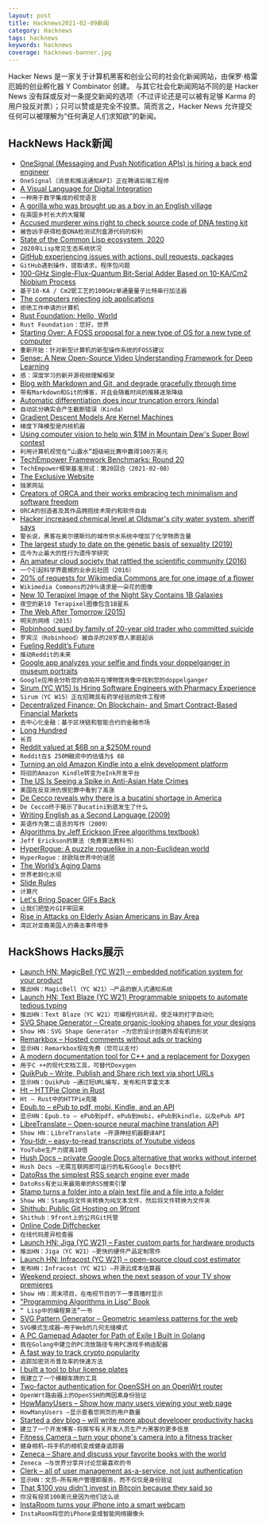 ```yaml
---
layout: post
title: Hacknews2021-02-09新闻
category: Hacknews
tags: hacknews
keywords: hacknews
coverage: hacknews-banner.jpg
---
```


Hacker News 是一家关于计算机黑客和创业公司的社会化新闻网站，由保罗·格雷厄姆的创业孵化器 Y Combinator 创建。
与其它社会化新闻网站不同的是 Hacker News 没有踩或反对一条提交新闻的选项（不过评论还是可以被有足够 Karma 的用户投反对票）；只可以赞或是完全不投票。简而言之，Hacker News 允许提交任何可以被理解为“任何满足人们求知欲”的新闻。

## HackNews Hack新闻


- [OneSignal (Messaging and Push Notification APIs) is hiring a back end engineer](https://onesignal.com/careers)
- `OneSignal（消息和推送通知API）正在聘请后端工程师`
- [A Visual Language for Digital Integration](https://blogs.mulesoft.com/api-integration/strategy/a-visual-language-for-digital-integration/)
- `一种用于数字集成的视觉语言`
- [A gorilla who was brought up as a boy in an English village](https://medium.com/history-of-yesterday/the-gorilla-who-was-brought-up-as-a-boy-in-an-english-village-6e3cdac33c63)
- `在英国乡村长大的大猩猩`
- [Accused murderer wins right to check source code of DNA testing kit](https://www.theregister.com/2021/02/04/dna_testing_software/)
- `被告凶手获得检查DNA检测试剂盒源代码的权利`
- [State of the Common Lisp ecosystem, 2020](https://lisp-journey.gitlab.io/blog/state-of-the-common-lisp-ecosystem-2020/)
- `2020年Lisp常见生态系统状况`
- [GitHub experiencing issues with actions, pull requests, packages](https://www.githubstatus.com/incidents/th4mgzt9y25t)
- `GitHub遇到操作，提取请求，程序包问题`
- [100-GHz Single-Flux-Quantum Bit-Serial Adder Based on 10-KA/Cm2 Niobium Process](https://ieeexplore.ieee.org/document/5682059)
- `基于10-KA / Cm2铌工艺的100GHz单通量量子比特串行加法器`
- [The computers rejecting job applications](https://www.bbc.co.uk/news/business-55932977)
- `拒绝工作申请的计算机`
- [Rust Foundation: Hello, World](https://foundation.rust-lang.org/posts/2021-02-08-hello-world/)
- `Rust Foundation：您好，世界`
- [Starting Over: A FOSS proposal for a new type of OS for a new type of computer](https://liam-on-linux.livejournal.com/77065.html)
- `重新开始：针对新型计算机的新型操作系统的FOSS建议`
- [Sense: A New Open-Source Video Understanding Framework for Deep Learning](https://github.com/TwentyBN/sense)
- `感：深度学习的新开源视频理解框架`
- [Blog with Markdown and Git, and degrade gracefully through time](https://brandur.org/fragments/graceful-degradation-time)
- `带有Markdown和Git的博客，并且会随着时间的推移逐渐降级`
- [Automatic differentiation does incur truncation errors (kinda)](https://www.oxinabox.net/2021/02/08/AD-truncation-error.html)
- `自动区分确实会产生截断错误（Kinda）`
- [Gradient Descent Models Are Kernel Machines](https://infoproc.blogspot.com/2021/02/gradient-descent-models-are-kernel.html)
- `梯度下降模型是内核机器`
- [Using computer vision to help win $1M in Mountain Dew's Super Bowl contest](https://blog.roboflow.com/mountain-dew-contest-computer-vision/)
- `利用计算机视觉在“山露水”超级碗比赛中赢得100万美元`
- [TechEmpower Framework Benchmarks: Round 20](https://www.techempower.com/benchmarks/#section=data-r20)
- `TechEmpower框架基准测试：第20回合（2021-02-08）`
- [The Exclusive Website](https://exclusive.website/)
- `独家网站`
- [Creators of ORCA and their works embracing tech minimalism and software freedom](https://esoteric.codes/blog/100-rabbits)
- `ORCA的创造者及其作品拥抱技术简约和软件自由`
- [Hacker increased chemical level at Oldsmar's city water system, sheriff says](https://www.wtsp.com/article/news/local/pinellascounty/pinellas-oldsmar-water-system-computer-intrustion/67-512b2bab-9f94-44d7-841e-5169fdb0a0bd)
- `警长说，黑客在奥尔德斯玛的城市供水系统中增加了化学物质含量`
- [The largest study to date on the genetic basis of sexuality (2019)](https://www.nature.com/articles/d41586-019-02585-6)
- `迄今为止最大的性行为遗传学研究`
- [An amateur cloud society that rattled the scientific community (2016)](https://www.nytimes.com/2016/05/08/magazine/the-amateur-cloud-society-that-sort-of-rattled-the-scientific-community.html)
- `一个引起科学界震撼的业余云社团（2016）`
- [20% of requests for Wikimedia Commons are for one image of a flower](https://phabricator.wikimedia.org/T273741)
- `Wikimedia Commons的20％请求是一朵花的图像`
- [New 10 Terapixel Image of the Night Sky Contains 1B Galaxies](https://viewer.legacysurvey.org/#IC%203206)
- `夜空的新10 Terapixel图像包含1B星系`
- [The Web After Tomorrow (2015)](https://tonsky.me/blog/the-web-after-tomorrow/)
- `明天的网络（2015）`
- [Robinhood sued by family of 20-year old trader who committed suicide](https://www.cnbc.com/2021/02/08/robinhood-sued-by-family-of-alex-kearns-20-year-old-trader-who-killed-himself-.html)
- `罗宾汉（Robinhood）被自杀的20岁商人家庭起诉`
- [Fueling Reddit’s Future](https://redditblog.com/2021/02/08/fueling-reddits-future/)
- `推动Reddit的未来`
- [Google app analyzes your selfie and finds your doppelganger in museum portraits](https://www.openculture.com/2018/01/googles-free-app-analyzes-your-selfie-and-then-finds-your-doppelganger-in-museum-portraits.html)
- `Google应用会分析您的自拍并在博物馆肖像中找到您的doppelganger`
- [Sirum (YC W15) Is Hiring Software Engineers with Pharmacy Experience](item?id=26072562)
- `Sirum（YC W15）正在招聘具有药学经验的软件工程师`
- [Decentralized Finance: On Blockchain- and Smart Contract-Based Financial Markets](https://research.stlouisfed.org/publications/review/2021/02/05/decentralized-finance-on-blockchain-and-smart-contract-based-financial-markets)
- `去中心化金融：基于区块链和智能合约的金融市场`
- [Long Hundred](https://en.wikipedia.org/wiki/Long_hundred)
- `长百`
- [Reddit valued at $6B on a $250M round](https://www.reuters.com/article/us-reddit-funding/reddits-valuation-doubles-to-6-billion-after-new-250-million-funding-idUSKBN2A9056)
- `Reddit在$ 250M融资中的估值为$ 6B`
- [Turning an old Amazon Kindle into a eInk development platform](https://blog.lidskialf.net/2021/02/08/turning-an-old-kindle-into-a-eink-development-platform/)
- `将旧的Amazon Kindle转变为eInk开发平台`
- [The US Is Seeing a Spike in Anti-Asian Hate Crimes](https://www.thecut.com/2021/02/the-us-is-seeing-a-massive-spike-in-anti-asian-hate-crimes.html)
- `美国在反亚洲仇恨犯罪中看到了高涨`
- [De Cecco reveals why there is a bucatini shortage in America](https://www.grubstreet.com/2021/02/de-cecco-bucatini-shortage-interview.html#_ga=2.215720407.158932652.1612751392-988703692.1609033476)
- `De Cecco终于揭示了Bucatini到底发生了什么`
- [Writing English as a Second Language (2009)](https://theamericanscholar.org/writing-english-as-a-second-language/)
- `英语作为第二语言的写作（2009）`
- [Algorithms by Jeff Erickson (Free algorithms textbook)](http://jeffe.cs.illinois.edu/teaching/algorithms/)
- `Jeff Erickson的算法（免费算法教科书）`
- [HyperRogue: A puzzle roguelike in a non-Euclidean world](http://roguetemple.com/z/hyper/)
- `HyperRogue：非欧陆世界中的谜团`
- [The World’s Aging Dams](https://e360.yale.edu/features/water-warning-the-looming-threat-of-the-worlds-aging-dams)
- `世界老龄化水坝`
- [Slide Rules](https://osgalleries.org/collectors/davis/davisthumbnails.cgi)
- `计算尺`
- [Let's Bring Spacer GIFs Back](https://www.joshwcomeau.com/react/modern-spacer-gif/)
- `让我们把垫片GIF带回来`
- [Rise in Attacks on Elderly Asian Americans in Bay Area](https://www.cnn.com/2021/02/08/us/asian-american-attacks-bay-area/index.html)
- `湾区对亚裔美国人的袭击事件增多`


## HackShows Hacks展示

- [Launch HN: MagicBell (YC W21) – embedded notification system for your product](item?id=26037645)
- `推出HN：MagicBell（YC W21）–产品的嵌入式通知系统`
- [Launch HN: Text Blaze (YC W21) Programmable snippets to automate tedious typing](item?id=26037816)
- `推出HN：Text Blaze（YC W21）可编程代码片段，使乏味的打字自动化`
- [ SVG Shape Generator – Create organic-looking shapes for your designs](https://www.softr.io/tools/svg-shape-generator)
- `Show HN：SVG Shape Generator –为您的设计创建外观有机的形状`
- [ Remarkbox – Hosted comments without ads or tracking](https://www.remarkbox.com/remarkbox-is-now-pay-what-you-can.html)
- `显示HN：Remarkbox现在免费（您可以支付）`
- [ A modern documentation tool for C++ and a replacement for Doxygen](https://hdoc.io/)
- `用于C ++的现代文档工具，可替代Doxygen`
- [ QuikPub – Write, Publish and Share rich text via short URLs](https://quikpub.co/)
- `显示HN：QuikPub –通过短URL编写，发布和共享富文本`
- [ Ht – HTTPie Clone in Rust](https://github.com/ducaale/ht)
- `Ht – Rust中的HTTPie克隆`
- [ Epub.to – ePub to pdf, mobi, Kindle, and an API](https://epub.to)
- `显示HN：Epub.to – ePub到pdf，ePub到mobi，ePub到kindle，以及ePub API`
- [ LibreTranslate – Open-source neural machine translation API](https://libretranslate.com/)
- `Show HN：LibreTranslate –开源神经机器翻译API`
- [ You-tldr – easy-to-read transcripts of Youtube videos](https://you-tldr.com/)
- `YouTube生产力提高10倍`
- [ Hush Docs – private Google Docs alternative that works without internet](https://demo.hushdocs.com)
- `Hush Docs –无需互联网即可运行的私有Google Docs替代`
- [ DatoRss the simplest RSS search engine ever made](https://github.com/davidesantangelo/dato.rss)
- `DatoRss有史以来最简单的RSS搜索引擎`
- [ Stamp turns a folder into a plain text file and a file into a folder](https://github.com/treenotation/jtree/tree/master/langs/stamp)
- `Show HN：Stamp将文件夹转换为纯文本文件，然后将文件转换为文件夹`
- [ Shithub: Public Git Hosting on 9front](https://shithub.us)
- `Shithub：9front上的公共Git托管`
- [ Online Code Diffchecker](https://onlinetextcompare.com)
- `在线代码差异检查器`
- [Launch HN: Jiga (YC W21) – Faster custom parts for hardware products](item?id=26066276)
- `推出HN：Jiga（YC W21）–更快的硬件产品定制零件`
- [Launch HN: Infracost (YC W21) – open-source cloud cost estimator](item?id=26064588)
- `发布HN：Infracost（YC W21）–开源云成本估算器`
- [ Weekend project, shows when the next season of your TV show premieres](item?id=26066346)
- `Show HN：周末项目，在电视节目的下一季首播时显示`
- [ "Programming Algorithms in Lisp” Book](https://www.apress.com/gp/book/9781484264270)
- `“ Lisp中的编程算法”一书`
- [ SVG Pattern Generator – Geometric seamless patterns for the web](https://www.visiwig.com/patterns/)
- `SVG模式生成器–用于Web的几何无缝模式`
- [ A PC Gamepad Adapter for Path of Exile I Built in Golang](https://github.com/Steven-Ireland/Path-Of-Gamepad)
- `我在Golang中建立的PC流放路径专用PC游戏手柄适配器`
- [ A fast way to track crypto popularity](http://shitcoin.watch)
- `追踪加密货币普及率的快速方法`
- [ I built a tool to blur license plates](https://noplate.me)
- `我建立了一个模糊车牌的工具`
- [ Two-factor authentication for OpenSSH on an OpenWrt router](https://forum.openwrt.org/t/howto-openssh-with-mfa-on-openwrt-19-07-x-using-google-authenticator/88025)
- `OpenWrt路由器上的OpenSSH的两因素身份验证`
- [ HowManyUsers – Show how many users viewing your web page](https://howmanyusers.my.id/)
- `HowManyUsers –显示查看您网页的用户数量`
- [ Started a dev blog – will write more about developer productivity hacks](https://blog.almin.dev/posts/2021-01-18/productivity-part-one)
- `建立了一个开发博客-将撰写有关开发人员生产力黑客的更多信息`
- [ Fitness Camera – turn your phone's camera into a fitness tracker](https://github.com/miguelrochefort/fitness-camera)
- `健身相机–将手机的相机变成健身追踪器`
- [ Zeneca – Share and discuss your favorite books with the world](https://www.zeneca.io)
- `Zeneca –与世界分享并讨论您最喜欢的书`
- [ Clerk – all of user management as-a-service, not just authentication](https://clerk.dev/blog/all-of-user-management-not-just-authentication)
- `显示HN：文员–所有用户管理即服务，而不仅仅是身份验证`
- [ That $100 you didn't invest in Bitcoin because they said so](https://dontbuybitcointheysaid.com/)
- `你没有投资100美元是因为他们这么说`
- [ InstaRoom turns your iPhone into a smart webcam](https://instaroom.me/)
- `InstaRoom将您的iPhone变成智能网络摄像头`

